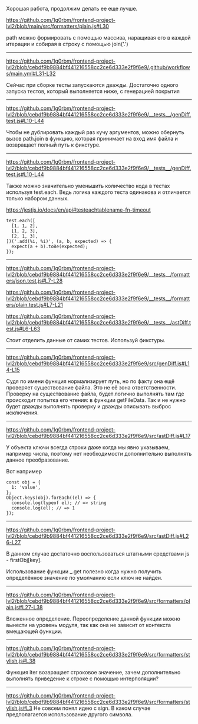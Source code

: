 Хорошая работа, продолжим делать ее еще лучше.


https://github.com/1g0rbm/frontend-project-lvl2/blob/main/src/formatters/plain.js#L30

path можно формировать с помощью массива, наращивая его в каждой итерации и собирая в строку с помощью join('.')

---

https://github.com/1g0rbm/frontend-project-lvl2/blob/cebdf9b9884bf441216558cc2ce6d333e2f9f6e9/.github/workflows/main.yml#L31-L32

Сейчас при сборке тесты запускаются дважды. Достаточно одного запуска тестов, который выполняется ниже, с генерацией покрытия

---

https://github.com/1g0rbm/frontend-project-lvl2/blob/cebdf9b9884bf441216558cc2ce6d333e2f9f6e9/__tests__/genDiff.test.js#L10-L44

Чтобы не дублировать каждый раз кучу аргументов, можно обернуть вызов path.join в функцию, которая принимает на вход имя файла и возвращает полный путь к фикстуре.

---

https://github.com/1g0rbm/frontend-project-lvl2/blob/cebdf9b9884bf441216558cc2ce6d333e2f9f6e9/__tests__/genDiff.test.js#L10-L44

Также можно значительно уменьшить количество кода в тестах используя test.each. Ведь логика каждого теста одинакова и отличается только набором данных.

https://jestjs.io/docs/en/api#testeachtablename-fn-timeout

```
test.each([
  [1, 1, 2],
  [1, 2, 3],
  [2, 1, 3],
])('.add(%i, %i)', (a, b, expected) => {
  expect(a + b).toBe(expected);
});
```

---

https://github.com/1g0rbm/frontend-project-lvl2/blob/cebdf9b9884bf441216558cc2ce6d333e2f9f6e9/__tests__/formatters/json.test.js#L7-L28

https://github.com/1g0rbm/frontend-project-lvl2/blob/cebdf9b9884bf441216558cc2ce6d333e2f9f6e9/__tests__/formatters/plain.test.js#L7-L21

https://github.com/1g0rbm/frontend-project-lvl2/blob/cebdf9b9884bf441216558cc2ce6d333e2f9f6e9/__tests__/astDiff.test.js#L6-L63

Стоит отделить данные от самих тестов. Используй фикстуры.

---

https://github.com/1g0rbm/frontend-project-lvl2/blob/cebdf9b9884bf441216558cc2ce6d333e2f9f6e9/src/genDiff.js#L14-L15

Судя по имени функция нормализирует путь, но по факту она ещё проверяет существование файла. Это не её зона ответственности.
Проверку на существование файла, будет логично выполнять там где происходит попытка его чтения: в функции getFileData. Так и не нужно будет дважды выполнять проверку и дважды описывать выброс исключения.

---

https://github.com/1g0rbm/frontend-project-lvl2/blob/cebdf9b9884bf441216558cc2ce6d333e2f9f6e9/src/astDiff.js#L17

У объекта ключи всегда строки даже когда мы явно указываем, например числа, поэтому нет необходимости дополнительно выполнять данное преобразование.

Вот например
```
const obj = {
  1: 'value',
};
Object.keys(obj).forEach((el) => {
  console.log(typeof el); // => string
  console.log(el); // => 1
});
```

---

https://github.com/1g0rbm/frontend-project-lvl2/blob/cebdf9b9884bf441216558cc2ce6d333e2f9f6e9/src/astDiff.js#L26-L27

В данном случае достаточно воспользоваться штатными средствами js - firstObj[key].

Использование функции _.get полезно когда нужно получить определённое значение по умолчанию если ключ не найден.

---

https://github.com/1g0rbm/frontend-project-lvl2/blob/cebdf9b9884bf441216558cc2ce6d333e2f9f6e9/src/formatters/plain.js#L27-L38

Вложенное определение. Переопределение данной функции можно вынести на уровень модуля, так как она не зависит от контекста вмещающей функции.

---

https://github.com/1g0rbm/frontend-project-lvl2/blob/cebdf9b9884bf441216558cc2ce6d333e2f9f6e9/src/formatters/stylish.js#L38

Функция iter  возвращает строковое значение, зачем дополнительно выполнять приведение к строке с помощью интерполяции?

---

https://github.com/1g0rbm/frontend-project-lvl2/blob/cebdf9b9884bf441216558cc2ce6d333e2f9f6e9/src/formatters/stylish.js#L3
Не совсем понял идею с sign. В каком случае предполагается использование другого символа.